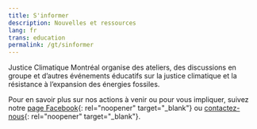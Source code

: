 ```yaml
---
title: S'informer
description: Nouvelles et ressources
lang: fr
trans: education
permalink: /gt/sinformer
---
```

Justice Climatique Montréal organise des ateliers, des discussions en groupe et d’autres événements éducatifs sur la justice climatique et la résistance à l’expansion des énergies fossiles.

Pour en savoir plus sur nos actions à venir ou pour vous impliquer, suivez notre [page Facebook](https://www.facebook.com/ClimateJusticeMontreal){: rel="noopener" target="_blank"} ou [contactez-nous](mailto:justiceclimatiquemtl@gmail.com){: rel="noopener" target="_blank"}.
